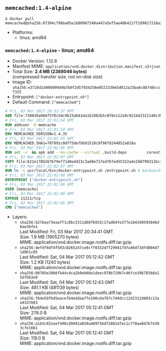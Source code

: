 ## `memcached:1.4-alpine`

```console
$ docker pull memcached@sha256:67304cf96ba05e1680967349a447a5ef5ae40b4217f2d9017218a21bdd24cd24
```

-	Platforms:
	-	linux; amd64

### `memcached:1.4-alpine` - linux; amd64

-	Docker Version: 1.12.6
-	Manifest MIME: `application/vnd.docker.distribution.manifest.v2+json`
-	Total Size: **2.4 MB (2388046 bytes)**  
	(compressed transfer size, not on-disk size)
-	Image ID: `sha256:e3726d1d96099949b7b9f2d57934256e0522330e5d012a23ba6c8bf40cccf325`
-	Entrypoint: `["docker-entrypoint.sh"]`
-	Default Command: `["memcached"]`

```dockerfile
# Fri, 03 Mar 2017 20:32:37 GMT
ADD file:730030a984f5f0c5dc9b15ab61da161082b5c0f6e112a9c921b42321140c3927 in / 
# Fri, 03 Mar 2017 22:01:54 GMT
RUN adduser -D memcache
# Fri, 03 Mar 2017 22:01:54 GMT
ENV MEMCACHED_VERSION=1.4.35
# Fri, 03 Mar 2017 22:01:55 GMT
ENV MEMCACHED_SHA1=787991c0df75defbb91518c9796f8244852a018a
# Fri, 03 Mar 2017 22:02:06 GMT
RUN set -x 	&& apk add --no-cache --virtual .build-deps 		coreutils 		dpkg-dev dpkg 		gcc 		libc-dev 		libevent-dev 		linux-headers 		make 		perl 		tar 	&& wget -O memcached.tar.gz "http://memcached.org/files/memcached-$MEMCACHED_VERSION.tar.gz" 	&& echo "$MEMCACHED_SHA1  memcached.tar.gz" | sha1sum -c - 	&& mkdir -p /usr/src/memcached 	&& tar -xzf memcached.tar.gz -C /usr/src/memcached --strip-components=1 	&& rm memcached.tar.gz 	&& cd /usr/src/memcached 	&& ./configure --build="$(dpkg-architecture --query DEB_BUILD_GNU_TYPE)" 	&& make -j "$(nproc)" 	&& make install 	&& cd / && rm -rf /usr/src/memcached 	&& runDeps="$( 		scanelf --needed --nobanner --recursive /usr/local 			| awk '{ gsub(/,/, "\nso:", $2); print "so:" $2 }' 			| sort -u 			| xargs -r apk info --installed 			| sort -u 	)" 	&& apk add --virtual .memcached-rundeps $runDeps 	&& apk del .build-deps
# Fri, 03 Mar 2017 22:02:07 GMT
COPY file:621e178b267679ef7140edd23c3ad9e717ed767ed55322a4e198798311bc1d36 in /usr/local/bin/ 
# Fri, 03 Mar 2017 22:02:07 GMT
RUN ln -s usr/local/bin/docker-entrypoint.sh /entrypoint.sh # backwards compat
# Fri, 03 Mar 2017 22:02:08 GMT
ENTRYPOINT ["docker-entrypoint.sh"]
# Fri, 03 Mar 2017 22:02:08 GMT
USER [memcache]
# Fri, 03 Mar 2017 22:02:08 GMT
EXPOSE 11211/tcp
# Fri, 03 Mar 2017 22:02:09 GMT
CMD ["memcached"]
```

-	Layers:
	-	`sha256:627beaf3eaaff1c0bc3311d60fb933c17ad04fe377e1043d9593646d8ae3bfe1`  
		Last Modified: Fri, 03 Mar 2017 20:34:41 GMT  
		Size: 1.9 MB (1905270 bytes)  
		MIME: application/vnd.docker.image.rootfs.diff.tar.gzip
	-	`sha256:4efdf8df4f503c8265247ce8cff0332d7f2994174fa464f3df4004d71d0b1c05`  
		Last Modified: Sat, 04 Mar 2017 05:12:42 GMT  
		Size: 1.2 KB (1240 bytes)  
		MIME: application/vnd.docker.image.rootfs.diff.tar.gzip
	-	`sha256:00705e2866fb44cdca2b8eb08e1deec978b729b7c46fce396783b8a15dfbb1e9`  
		Last Modified: Sat, 04 Mar 2017 05:12:43 GMT  
		Size: 481.1 KB (481139 bytes)  
		MIME: application/vnd.docker.image.rootfs.diff.tar.gzip
	-	`sha256:f64e59fbd5eace7b4eddaa7fe190cda787c749dcc12d2312d803c13aa9337603`  
		Last Modified: Sat, 04 Mar 2017 05:12:41 GMT  
		Size: 278.0 B  
		MIME: application/vnd.docker.image.rootfs.diff.tar.gzip
	-	`sha256:a1b5c651eef490cd9941a659a469f36d72881dfec1cf70ae047b74303cfe1661`  
		Last Modified: Sat, 04 Mar 2017 05:12:41 GMT  
		Size: 119.0 B  
		MIME: application/vnd.docker.image.rootfs.diff.tar.gzip
